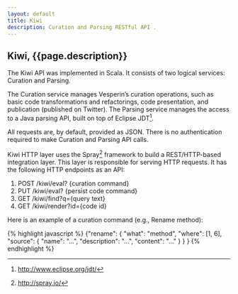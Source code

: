 ```yaml
---
layout: default
title: Kiwi
description: Curation and Parsing RESTful API .
---
```


## Kiwi, {{page.description}}


The Kiwi API was implemented in Scala. It consists of two logical services: Curation and Parsing.

The Curation service manages Vesperin’s curation operations, such as basic code transformations and refactorings, code presentation, and publication (published on Twitter). The Parsing service manages the access to a Java parsing API, built on top of Eclipse JDT[^1].

All requests are, by default, provided as JSON. There is no authentication required to make Curation and Parsing API calls.

Kiwi HTTP layer uses the Spray[^2] framework to build a REST/HTTP-based integration layer. This layer is responsible for serving HTTP requests. It has the following HTTP endpoints as an API:

1. POST /kiwi/eval? {curation command}  
2. PUT /kiwi/eval? {persist code command}  
3. GET /kiwi/find?q={query text}  
4. GET /kiwi/render?id={code id}

Here is an example of a curation command (e.g., Rename method):

{% highlight javascript %}
{"rename": {
  "what": "method",
  "where": [1, 6],
  "source": {
    "name": "...",
    "description": "...",
    "content": "..."
  }
 }
}
{% endhighlight %}

[^1]: http://www.eclipse.org/jdt/  
[^2]: http://spray.io/  
